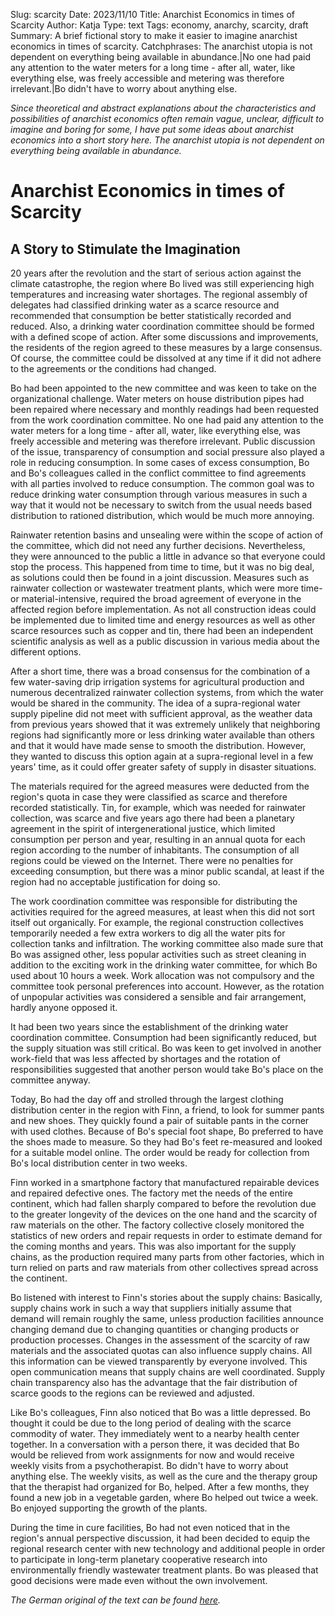 Slug: scarcity
Date: 2023/11/10
Title: Anarchist Economics in times of Scarcity
Author: Katja
Type: text
Tags: economy, anarchy, scarcity, draft
Summary: A brief fictional story to make it easier to imagine anarchist economics in times of scarcity.
Catchphrases: The anarchist utopia is not dependent on everything being available in abundance.|No one had paid any attention to the water meters for a long time - after all, water, like everything else, was freely accessible and metering was therefore irrelevant.|Bo didn't have to worry about anything else.


*Since theoretical and abstract explanations about the characteristics and possibilities of anarchist economics often remain vague, unclear, difficult to imagine and boring for some, I have put some ideas about anarchist economics into a short story here. The anarchist utopia is not dependent on everything being available in abundance.*

# Anarchist Economics in times of Scarcity

## A Story to Stimulate the Imagination

20 years after the revolution and the start of serious action against the climate catastrophe, the region where Bo lived was still experiencing high temperatures and increasing water shortages.
The regional assembly of delegates had classified drinking water as a scarce resource and recommended that consumption be better statistically recorded and reduced.
Also, a drinking water coordination committee should be formed with a defined scope of action.
After some discussions and improvements, the residents of the region agreed to these measures by a large consensus.
Of course, the committee could be dissolved at any time if it did not adhere to the agreements or the conditions had changed.

Bo had been appointed to the new committee and was keen to take on the organizational challenge.
Water meters on house distribution pipes had been repaired where necessary and monthly readings had been requested from the work coordination committee.
No one had paid any attention to the water meters for a long time - after all, water, like everything else, was freely accessible and metering was therefore irrelevant.
Public discussion of the issue, transparency of consumption and social pressure also played a role in reducing consumption.
In some cases of excess consumption, Bo and Bo's colleagues called in the conflict committee to find agreements with all parties involved to reduce consumption.
The common goal was to reduce drinking water consumption through various measures in such a way that it would not be necessary to switch from the usual needs based
distribution to rationed distribution, which would be much more annoying.

Rainwater retention basins and unsealing were within the scope of action of the committee, which did not need any further decisions.
Nevertheless, they were announced to the public a little in advance so that everyone could stop the process.
This happened from time to time, but it was no big deal, as solutions could then be found in a joint discussion.
Measures such as rainwater collection or wastewater treatment plants, which were more time- or material-intensive, required the broad agreement of everyone in the affected region before implementation.
As not all construction ideas could be implemented due to limited time and energy resources as well as other scarce resources such as copper and tin,
there had been an independent scientific analysis as well as a public discussion in various media about the different options.

After a short time, there was a broad consensus for the combination of a few water-saving drip irrigation systems for agricultural production and numerous decentralized rainwater collection systems,
from which the water would be shared in the community.
The idea of a supra-regional water supply pipeline did not meet with sufficient approval, as the weather data from previous years showed that it was extremely unlikely
that neighboring regions had significantly more or less drinking water available than others and that it would have made sense to smooth the distribution.
However, they wanted to discuss this option again at a supra-regional level in a few years' time, as it could offer greater safety of supply in disaster situations.

The materials required for the agreed measures were deducted from the region's quota in case they were classified as scarce and therefore recorded statistically.
Tin, for example, which was needed for rainwater collection, was scarce and five years ago there had been a planetary agreement in the spirit of intergenerational justice,
which limited consumption per person and year, resulting in an annual quota for each region according to the number of inhabitants.
The consumption of all regions could be viewed on the Internet.
There were no penalties for exceeding consumption, but there was a minor public scandal, at least if the region had no acceptable justification for doing so.

The work coordination committee was responsible for distributing the activities required for the agreed measures, at least when this did not sort itself out organically.
For example, the regional construction collectives temporarily needed a few extra workers to dig all the water pits for collection tanks and infiltration.
The working committee also made sure that Bo was assigned other, less popular activities such as street cleaning in addition to the exciting work in the drinking water committee,
for which Bo used about 10 hours a week. Work allocation was not compulsory and the committee took personal preferences into account.
However, as the rotation of unpopular activities was considered a sensible and fair arrangement, hardly anyone opposed it.

It had been two years since the establishment of the drinking water coordination committee.
Consumption had been significantly reduced, but the supply situation was still critical.
Bo was keen to get involved in another work-field that was less affected by shortages and the rotation of responsibilities suggested that another person would take Bo's place on the committee anyway.

Today, Bo had the day off and strolled through the largest clothing distribution center in the region with Finn, a friend, to look for summer pants and new shoes.
They quickly found a pair of suitable pants in the corner with used clothes.
Because of Bo's special foot shape, Bo preferred to have the shoes made to measure.
So they had Bo's feet re-measured and looked for a suitable model online.
The order would be ready for collection from Bo's local distribution center in two weeks.

Finn worked in a smartphone factory that manufactured repairable devices and repaired defective ones.
The factory met the needs of the entire continent, which had fallen sharply compared to before the revolution due to the greater longevity of the devices on the one hand and the scarcity of raw materials on the other.
The factory collective closely monitored the statistics of new orders and repair requests in order to estimate demand for the coming months and years.
This was also important for the supply chains, as the production required many parts from other factories, which in turn relied on parts and raw materials from other collectives spread across the continent.

Bo listened with interest to Finn's stories about the supply chains:
Basically, supply chains work in such a way that suppliers initially assume that demand will remain roughly the same,
unless production facilities announce changing demand due to changing quantities or changing products or production processes.
Changes in the assessment of the scarcity of raw materials and the associated quotas can also influence supply chains.
All this information can be viewed transparently by everyone involved. This open communication means that supply chains are well coordinated.
Supply chain transparency also has the advantage that the fair distribution of scarce goods to the regions can be reviewed and adjusted.

Like Bo's colleagues, Finn also noticed that Bo was a little depressed.
Bo thought it could be due to the long period of dealing with the scarce commodity of water.
They immediately went to a nearby health center together.
In a conversation with a person there, it was decided that Bo would be relieved from work assignments for now and would receive weekly visits from a psychotherapist.
Bo didn't have to worry about anything else. The weekly visits, as well as the cure and the therapy group that the therapist had organized for Bo, helped.
After a few months, they found a new job in a vegetable garden, where Bo helped out twice a week. Bo enjoyed supporting the growth of the plants.

During the time in cure facilities, Bo had not even noticed that in the region's annual perspective discussion,
it had been decided to equip the regional research center with new technology and additional people in order to
participate in long-term planetary cooperative research into environmentally friendly wastewater treatment plants.
Bo was pleased that good decisions were made even without the own involvement.

*The German original of the text can be found [here](/texte/knappheit/).*
